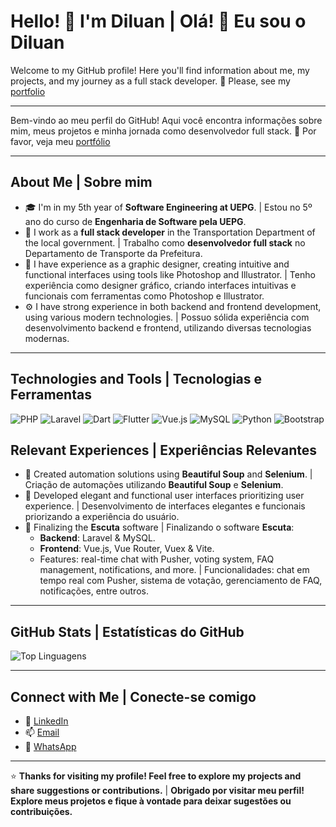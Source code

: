# Hello! 👋 I'm Diluan | Olá! 👋 Eu sou o Diluan

Welcome to my GitHub profile! Here you'll find information about me, my projects, and my journey as a full stack developer. 🚀
Please, see my [portfolio](https://diluan135.github.io/portfolio/)

---

Bem-vindo ao meu perfil do GitHub! Aqui você encontra informações sobre mim, meus projetos e minha jornada como desenvolvedor full stack. 🚀
Por favor, veja meu [portfólio](https://diluan135.github.io/portfolio/)

---

## About Me | Sobre mim
- 🎓 I'm in my 5th year of **Software Engineering at UEPG**. | Estou no 5º ano do curso de **Engenharia de Software pela UEPG**.
- 💼 I work as a **full stack developer** in the Transportation Department of the local government. | Trabalho como **desenvolvedor full stack** no Departamento de Transporte da Prefeitura.
- 🎨 I have experience as a graphic designer, creating intuitive and functional interfaces using tools like Photoshop and Illustrator. | Tenho experiência como designer gráfico, criando interfaces intuitivas e funcionais com ferramentas como Photoshop e Illustrator.
- ⚙️ I have strong experience in both backend and frontend development, using various modern technologies. | Possuo sólida experiência com desenvolvimento backend e frontend, utilizando diversas tecnologias modernas.

- ---

## Technologies and Tools | Tecnologias e Ferramentas
![PHP](https://img.shields.io/badge/-PHP-777BB4?style=flat&logo=php&logoColor=white)
![Laravel](https://img.shields.io/badge/-Laravel-FF2D20?style=flat&logo=laravel&logoColor=white)
![Dart](https://img.shields.io/badge/-Dart-0175C2?style=flat&logo=dart&logoColor=white)
![Flutter](https://img.shields.io/badge/-Flutter-02569B?style=flat&logo=flutter&logoColor=white)
![Vue.js](https://img.shields.io/badge/-Vue.js-42b883?style=flat&logo=vue.js&logoColor=white)
![MySQL](https://img.shields.io/badge/-MySQL-4479A1?style=flat&logo=mysql&logoColor=white)
![Python](https://img.shields.io/badge/-Python-3776AB?style=flat&logo=python&logoColor=white)
![Bootstrap](https://img.shields.io/badge/-Bootstrap-563D7C?style=flat&logo=bootstrap&logoColor=white)

## Relevant Experiences | Experiências Relevantes
- 🔧 Created automation solutions using **Beautiful Soup** and **Selenium**. | Criação de automações utilizando **Beautiful Soup** e **Selenium**.
- 🎨 Developed elegant and functional user interfaces prioritizing user experience. | Desenvolvimento de interfaces elegantes e funcionais priorizando a experiência do usuário.
- 🚀 Finalizing the **Escuta** software | Finalizando o software **Escuta**:
  - **Backend**: Laravel & MySQL.
  - **Frontend**: Vue.js, Vue Router, Vuex & Vite.
  - Features: real-time chat with Pusher, voting system, FAQ management, notifications, and more. | Funcionalidades: chat em tempo real com Pusher, sistema de votação, gerenciamento de FAQ, notificações, entre outros.
 
---

## GitHub Stats | Estatísticas do GitHub
![Top Linguagens](https://github-readme-stats.vercel.app/api/top-langs/?username=diluan135&layout=compact&langs_count=10&theme=dark)

---

## Connect with Me | Conecte-se comigo
- 💼 [LinkedIn](https://www.linkedin.com/in/diluan-matos)
- 📫 [Email](mailto:diluan135@gmail.com)
- 📱 [WhatsApp](https://wa.me/5542984049847)

---

⭐️ **Thanks for visiting my profile! Feel free to explore my projects and share suggestions or contributions.** | **Obrigado por visitar meu perfil! Explore meus projetos e fique à vontade para deixar sugestões ou contribuições.**
